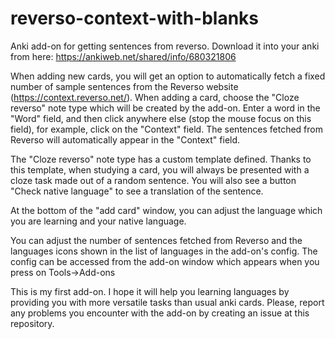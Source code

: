 # reverso-context-with-blanks
 Anki add-on for getting sentences from reverso. Download it into your anki from here: https://ankiweb.net/shared/info/680321806

When adding new cards, you will get an option to automatically fetch a fixed number of sample sentences from the Reverso website (<a href="https://context.reverso.net/" rel="nofollow">https://context.reverso.net/</a>). When adding a card, choose the "Cloze reverso" note type which will be created by the add-on. Enter a word in the "Word" field, and then click anywhere else (stop the mouse focus on this field), for example, click on the "Context" field. The sentences fetched from Reverso will automatically appear in the "Context" field.

The "Cloze reverso" note type has a custom template defined. Thanks to this template, when studying a card, you will always be presented with a cloze task made out of a random sentence. You will also see a button "Check native language" to see a translation of the sentence.

At the bottom of the "add card" window, you can adjust the language which you are learning and your native language.

You can adjust the number of sentences fetched from Reverso and the languages icons shown in the list of languages in the add-on's config. The config can be accessed from the add-on window which appears when you press on Tools-&gt;Add-ons

This is my first add-on. I hope it will help you learning languages by providing you with more versatile tasks than usual anki cards. Please, report any problems you encounter with the add-on by creating an issue at this repository.
